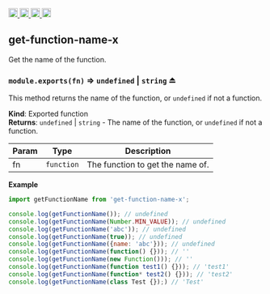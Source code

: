 <a href="https://travis-ci.org/Xotic750/get-function-name-x"
   title="Travis status">
<img
   src="https://travis-ci.org/Xotic750/get-function-name-x.svg?branch=master"
   alt="Travis status" height="18"/>
</a>
<a href="https://david-dm.org/Xotic750/get-function-name-x"
   title="Dependency status">
<img src="https://david-dm.org/Xotic750/get-function-name-x.svg"
   alt="Dependency status" height="18"/>
</a>
<a href="https://david-dm.org/Xotic750/get-function-name-x#info=devDependencies"
   title="devDependency status">
<img src="https://david-dm.org/Xotic750/get-function-name-x/dev-status.svg"
   alt="devDependency status" height="18"/>
</a>
<a href="https://badge.fury.io/js/get-function-name-x" title="npm version">
<img src="https://badge.fury.io/js/get-function-name-x.svg"
   alt="npm version" height="18"/>
</a>
<a name="module_get-function-name-x"></a>

## get-function-name-x

Get the name of the function.

<a name="exp_module_get-function-name-x--module.exports"></a>

### `module.exports(fn)` ⇒ <code>undefined</code> \| <code>string</code> ⏏

This method returns the name of the function, or `undefined` if not
a function.

**Kind**: Exported function  
**Returns**: <code>undefined</code> \| <code>string</code> - The name of the function, or `undefined` if
not a function.

| Param | Type                  | Description                      |
| ----- | --------------------- | -------------------------------- |
| fn    | <code>function</code> | The function to get the name of. |

**Example**

```js
import getFunctionName from 'get-function-name-x';

console.log(getFunctionName()); // undefined
console.log(getFunctionName(Number.MIN_VALUE)); // undefined
console.log(getFunctionName('abc')); // undefined
console.log(getFunctionName(true)); // undefined
console.log(getFunctionName({name: 'abc'})); // undefined
console.log(getFunctionName(function() {})); // ''
console.log(getFunctionName(new Function())); // ''
console.log(getFunctionName(function test1() {})); // 'test1'
console.log(getFunctionName(function* test2() {})); // 'test2'
console.log(getFunctionName(class Test {});) // 'Test'
```
